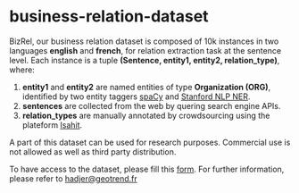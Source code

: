# business-relation-dataset
BizRel, our business relation dataset is composed of 10k instances in two languages **english** and **french**, for relation extraction task at the sentence level. Each instance is a tuple **(Sentence, entity1, entity2, relation_type)**, where: 
1. **entity1** and **entity2** are named entities of type **Organization (ORG)**, identified by two entity taggers [spaCy](https://spacy.io/) and [Stanford NLP NER](https://stanfordnlp.github.io/CoreNLP/ner.html). 
2. **sentences** are collected from the web by quering search engine APIs.
3. **relation_types** are manually annotated by crowdsourcing using the plateform [Isahit](https://isahit.com/).   

A part of this dataset can be used for research purposes. Commercial use is not allowed as well as third party distribution.

To have access to the dataset, please fill this [form](https://docs.google.com/forms/d/1uR4kude36XSRqrEgg_YafD4lsoJ3HjfY3I0JrimLRTQ). For further information, please refer to hadjer@geotrend.fr 
